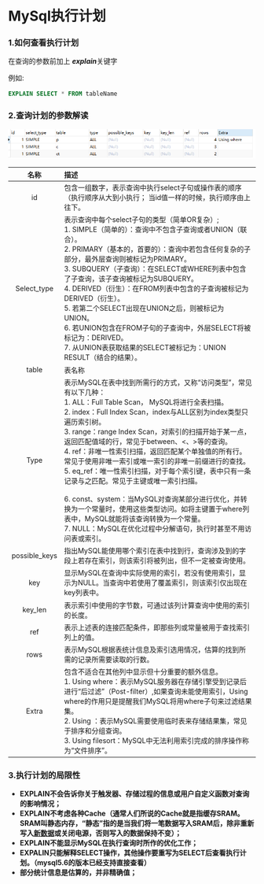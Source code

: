 # MySql执行计划

### 1.如何查看执行计划

在查询的参数前加上 ***explain***关键字

例如:

```sql
EXPLAIN SELECT * FROM tableName 
```

### 2.查询计划的参数解读 

![](img\1.png)

|     名称      | 描述                                                         |
| :-----------: | :----------------------------------------------------------- |
|      id       | 包含一组数字，表示查询中执行select子句或操作表的顺序（执行顺序从大到小执行；   当id值一样的时候，执行顺序由上往下。 |
|  Select_type  | 表示查询中每个select子句的类型（简单OR复杂）;<br />1. SIMPLE（简单的）：查询中不包含子查询或者UNION（联合）。<br />2. PRIMARY（基本的，首要的）：查询中若包含任何复杂的子部分，最外层查询则被标记为PRIMARY。<br />3. SUBQUERY（子查询）：在SELECT或WHERE列表中包含了子查询，该子查询被标记为SUBQUERY。 　<br />4. DERIVED（衍生）：在FROM列表中包含的子查询被标记为DERIVED（衍生）。 <br />5. 若第二个SELECT出现在UNION之后，则被标记为UNION。 <br />6. 若UNION包含在FROM子句的子查询中，外层SELECT将被标记为：DERIVED。<br /> 7. 从UNION表获取结果的SELECT被标记为：UNION RESULT（结合的结果）。 |
|     table     | 表名称                                                       |
|     Type      | 表示MySQL在表中找到所需行的方式，又称“访问类型”，常见有以下几种：<br />1. ALL：Full Table Scan， MySQL将进行全表扫描。<br />2. index：Full Index Scan，index与ALL区别为index类型只遍历索引树。<br />3. range：range Index Scan，对索引的扫描开始于某一点，返回匹配值域的行，常见于between、<、>等的查询。<br />4. ref：非唯一性索引扫描，返回匹配某个单独值的所有行。常见于使用非唯一索引或唯一索引的非唯一前缀进行的查找。<br />5. eq_ref：唯一性索引扫描，对于每个索引键，表中只有一条记录与之匹配。常见于主键或唯一索引扫描。<br /><br />6. const、system：当MySQL对查询某部分进行优化，并转换为一个常量时，使用这些类型访问。如将主键置于where列表中，MySQL就能将该查询转换为一个常量。<br />7. NULL：MySQL在优化过程中分解语句，执行时甚至不用访问表或索引。 |
| possible_keys | 指出MySQL能使用哪个索引在表中找到行，查询涉及到的字段上若存在索引，则该索引将被列出，但不一定被查询使用。 |
|      key      | 显示MySQL在查询中实际使用的索引，若没有使用索引，显示为NULL。当查询中若使用了覆盖索引，则该索引仅出现在key列表中。 |
|    key_len    | 表示索引中使用的字节数，可通过该列计算查询中使用的索引的长度。 |
|      ref      | 表示上述表的连接匹配条件，即那些列或常量被用于查找索引列上的值。 |
|     rows      | 表示MySQL根据表统计信息及索引选用情况，估算的找到所需的记录所需要读取的行数。 |
|     Extra     | 包含不适合在其他列中显示但十分重要的额外信息。<br />1. Using where：表示MySQL服务器在存储引擎受到记录后进行“后过滤”（Post-filter）,如果查询未能使用索引，Using where的作用只是提醒我们MySQL将用where子句来过滤结果集。<br />2. Using  ：表示MySQL需要使用临时表来存储结果集，常见于排序和分组查询。<br />3. Using filesort：MySQL中无法利用索引完成的排序操作称为“文件排序”。 |

###  3.执行计划的局限性

- **EXPLAIN不会告诉你关于触发器、存储过程的信息或用户自定义函数对查询的影响情况；**
- **EXPLAIN不考虑各种Cache（通常人们所说的Cache就是指缓存SRAM。 SRAM叫静态内存，“静态”指的是当我们将一笔数据写入SRAM后，除非重新写入[新数据](https://www.baidu.com/s?wd=新数据&tn=44039180_cpr&fenlei=mv6quAkxTZn0IZRqIHckPjm4nH00T1YLPHP-mhPbmW6vmHFbmvfk0ZwV5Hcvrjm3rH6sPfKWUMw85HfYnjn4nH6sgvPsT6KdThsqpZwYTjCEQLGCpyw9Uz4Bmy-bIi4WUvYETgN-TLwGUv3EnWT3PWR3PHR)或关闭电源，否则写入的数据保持不变）；**
- **EXPLAIN不能显示MySQL在执行查询时所作的优化工作；**
- **EXPALIN只能解释SELECT操作，其他操作要重写为SELECT后查看执行计划。（mysql5.6的版本已经支持直接查看）**
- **部分统计信息是估算的，并非精确值；**
